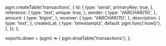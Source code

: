pgm.createTable('transactions', {
id: {
type: 'serial',
primaryKey: true,
},
reference: {
type: 'text',
unique: true,
},
sender: {
type: 'VARCHAR(15)',
},
amount: {
type: 'bigint',
},
receiver: {
type: 'VARCHAR(15)',
},
description: {
type: 'text',
},
created_at: {
type: 'timestamptz',
default: pgm.func('now()'),
},
});
};

exports.down = (pgm) => {
pgm.dropTable('transactions');
};
